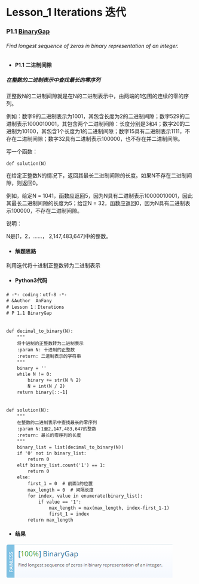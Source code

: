 # Lesson_1 Iterations  迭代

### P1.1 [BinaryGap](https://app.codility.com/programmers/lessons/1-iterations/binary_gap/)  
###### Find longest sequence of zeros in binary representation of an integer.

* #### P1.1 二进制间隙
##### 在整数的二进制表示中查找最长的零序列

  正整数N的二进制间隙就是在N的二进制表示中，由两端的1包围的连续的零的序列。

  例如：数字9的二进制表示为1001，其包含长度为2的二进制间隙；数字529的二进制表示1000010001，其包含两个二进制间隙：长度分别是3和4；数字20的二进制为10100，其包含1个长度为1的二进制间隙；数字15具有二进制表示1111，不存在二进制间隙；数字32具有二进制表示100000，也不存在并二进制间隙。
 
  写一个函数：
```
def solution(N)
```
  在给定正整数N的情况下，返回其最长二进制间隙的长度。如果N不存在二进制间隙，则返回0。

  例如，给定N = 1041，函数应返回5，因为N具有二进制表示10000010001，因此其最长二进制间隙的长度为5；给定N = 32，函数应返回0，因为N具有二进制表示100000，不存在二进制间隙。

  说明：

   N是[1，2，……， 2,147,483,647]中的整数。

* #### 解题思路

利用迭代将十进制正整数转为二进制表示

* #### Python3代码

```
# -*- coding：utf-8 -*-
# &Author  AnFany
# Lesson 1：Iterations
# P 1.1 BinaryGap


def decimal_to_binary(N):
    """
    将十进制的正整数转为二进制表示
    :param N: 十进制的正整数
    :return: 二进制表示的字符串
    """
    binary = ''
    while N != 0:
        binary += str(N % 2)
        N = int(N / 2)
    return binary[::-1]


def solution(N):
    """
    在整数的二进制表示中查找最长的零序列
    :param N:1至2,147,483,647的整数
    :return: 最长的零序列的长度
    """
    binary_list = list(decimal_to_binary(N))
    if '0' not in binary_list:
        return 0
    elif binary_list.count('1') == 1:
        return 0
    else:
        first_1 = 0  # 前面1的位置
        max_length = 0  # 间隔长度
        for index, value in enumerate(binary_list):
            if value == '1':
                max_length = max(max_length, index-first_1-1)
                first_1 = index
        return max_length
```

* #### 结果

![image](https://github.com/Anfany/Codility-Lessons-By-Python3/blob/master/L1_Iterations/1.1.png)
